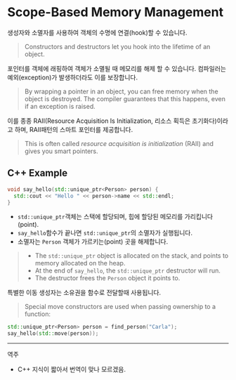 # Scope-Based Memory Management

생성자와 소멸자를 사용하여 객체의 수명에 연결(hook)할 수 있습니다. 
> Constructors and destructors let you hook into the lifetime of an object.

포인터를 객체에 래핑하여 객체가 소멸될 때 메모리를 해제 할 수 있습니다. 
컴파일러는 예외(exception)가 발생하더라도 이를 보장합니다. 
> By wrapping a pointer in an object, you can free memory when the object is
> destroyed. The compiler guarantees that this happens, even if an exception is raised.

이를 종종 RAII(Resource Acquisition Is Initialization, 리소스 획득은 초기화다)이라고 하며, RAII패턴의 스마트 포인터를 제공합니다.
> This is often called _resource acquisition is initialization_ (RAII) and gives
> you smart pointers.

## C++ Example

```c++
void say_hello(std::unique_ptr<Person> person) {
  std::cout << "Hello " << person->name << std::endl;
}
```

* `std::unique_ptr`객체는 스택에 할당되며, 힙에 할당된 메모리를 가리킵니다(point).
* `say_hello`함수가 끝나면 `std::unique_ptr`의 소멸자가 실행됩니다.
* 소멸자는 `Person` 객체가 가르키는(point) 곳을 해제합니다.

> * The `std::unique_ptr` object is allocated on the stack, and points to
>   memory allocated on the heap.
> * At the end of `say_hello`, the `std::unique_ptr` destructor will run.
> * The destructor frees the `Person` object it points to.

특별한 이동 생성자는 소유권을 함수로 전달할때 사용됩니다.
> Special move constructors are used when passing ownership to a function:

```c++
std::unique_ptr<Person> person = find_person("Carla");
say_hello(std::move(person));
```

--- 
역주
- C++ 지식이 짧아서 번역이 맞나 모르겠음.
